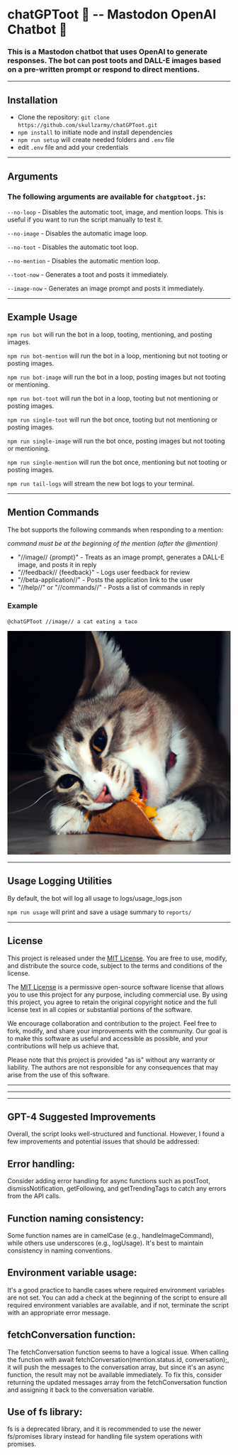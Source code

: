 # chatGPToot 🦣 -- Mastodon OpenAI Chatbot 🤖

### This is a Mastodon chatbot that uses OpenAI to generate responses. The bot can post toots and DALL-E images based on a pre-written prompt or respond to direct mentions.

---

## Installation

-   Clone the repository: `git clone https://github.com/skullzarmy/chatGPToot.git`
-   `npm install` to initiate node and install dependencies
-   `npm run setup` will create needed folders and `.env` file
-   edit `.env` file and add your credentials

---

## Arguments

### The following arguments are available for `chatgptoot.js`:

`--no-loop` - Disables the automatic toot, image, and mention loops. This is useful if you want to run the script manually to test it.

`--no-image` - Disables the automatic image loop.

`--no-toot` - Disables the automatic toot loop.

`--no-mention` - Disables the automatic mention loop.

`--toot-now` - Generates a toot and posts it immediately.

`--image-now` - Generates an image prompt and posts it immediately.

---

## Example Usage

`npm run bot` will run the bot in a loop, tooting, mentioning, and posting images.

`npm run bot-mention` will run the bot in a loop, mentioning but not tooting or posting images.

`npm run bot-image` will run the bot in a loop, posting images but not tooting or mentioning.

`npm run bot-toot` will run the bot in a loop, tooting but not mentioning or posting images.

`npm run single-toot` will run the bot once, tooting but not mentioning or posting images.

`npm run single-image` will run the bot once, posting images but not tooting or mentioning.

`npm run single-mention` will run the bot once, mentioning but not tooting or posting images.

`npm run tail-logs` will stream the new bot logs to your terminal.

---

## Mention Commands

The bot supports the following commands when responding to a mention:

_command must be at the beginning of the mention (after the @mention)_

-   "//image// {prompt}" - Treats as an image prompt, generates a DALL-E image, and posts it in reply
-   "//feedback// {feedback}" - Logs user feedback for review
-   "//beta-application//" - Posts the application link to the user
-   "//help//" or "//commands//" - Posts a list of commands in reply

### Example

`@chatGPToot //image// a cat eating a taco`

![a cat eating a taco](static/taco_cat.png "indeed, a cat eating a taco.")

---

## Usage Logging Utilities

By default, the bot will log all usage to logs/usage_logs.json

`npm run usage` will print and save a usage summary to `reports/`

---

## License

This project is released under the [MIT License](LICENSE.txt). You are free to use, modify, and distribute the source code, subject to the terms and conditions of the license.

The [MIT License](LICENSE.txt) is a permissive open-source software license that allows you to use this project for any purpose, including commercial use. By using this project, you agree to retain the original copyright notice and the full license text in all copies or substantial portions of the software.

We encourage collaboration and contribution to the project. Feel free to fork, modify, and share your improvements with the community. Our goal is to make this software as useful and accessible as possible, and your contributions will help us achieve that.

Please note that this project is provided "as is" without any warranty or liability. The authors are not responsible for any consequences that may arise from the use of this software.

---

---

---

## GPT-4 Suggested Improvements

Overall, the script looks well-structured and functional. However, I found a few improvements and potential issues that should be addressed:

## Error handling:

Consider adding error handling for async functions such as postToot, dismissNotification, getFollowing, and getTrendingTags to catch any errors from the API calls.

## Function naming consistency:

Some function names are in camelCase (e.g., handleImageCommand), while others use underscores (e.g., logUsage). It's best to maintain consistency in naming conventions.

## Environment variable usage:

It's a good practice to handle cases where required environment variables are not set. You can add a check at the beginning of the script to ensure all required environment variables are available, and if not, terminate the script with an appropriate error message.

## fetchConversation function:

The fetchConversation function seems to have a logical issue. When calling the function with await fetchConversation(mention.status.id, conversation);, it will push the messages to the conversation array, but since it's an async function, the result may not be available immediately. To fix this, consider returning the updated messages array from the fetchConversation function and assigning it back to the conversation variable.

## Use of fs library:

fs is a deprecated library, and it is recommended to use the newer fs/promises library instead for handling file system operations with promises.
